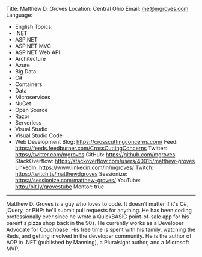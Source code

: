 Title: Matthew D. Groves
Location: Central Ohio
Email: me@mgroves.com
Language:
  - English
Topics:
  - .NET
  - ASP.NET
  - ASP.NET MVC
  - ASP.NET Web API
  - Architecture
  - Azure
  - Big Data
  - C#
  - Containers
  - Data
  - Microservices
  - NuGet
  - Open Source
  - Razor
  - Serverless
  - Visual Studio
  - Visual Studio Code
  - Web Development
Blog: https://crosscuttingconcerns.com/
Feed: https://feeds.feedburner.com/CrossCuttingConcerns
Twitter: https://twitter.com/mgroves
GitHub: https://github.com/mgroves
StackOverflow: https://stackoverflow.com/users/40015/matthew-groves
LinkedIn: https://www.linkedin.com/in/mgroves/
Twitch: https://twitch.tv/matthewdgroves
Sessionize: https://sessionize.com/matthew-groves/
YouTube: http://bit.ly/grovestube
Mentor: true
---
Matthew D. Groves is a guy who loves to code.  It doesn't matter if it's C#, jQuery, or PHP: he'll submit pull requests for anything.  He has been coding professionally ever since he wrote a QuickBASIC point-of-sale app for his parent's pizza shop back in the 90s.  He currently works as a Developer Advocate for Couchbase. His free time is spent with his family, watching the Reds, and getting involved in the developer community.  He is the author of AOP in .NET (published by Manning), a Pluralsight author, and a Microsoft MVP.

